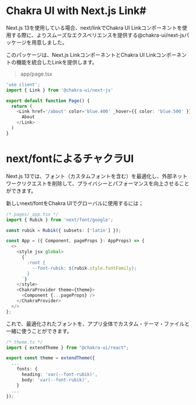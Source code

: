 
# Chakra UI with Next.js Link#
Next.js 13を使用している場合、next/linkでChakra UI Linkコンポーネントを使用する際に、よりスムーズなエクスペリエンスを提供する@chakra-ui/next-jsパッケージを用意しました。

このパッケージは、Next.js LinkコンポーネントとChakra UI Linkコンポーネントの機能を統合したLinkを提供します。
>app/page.tsx
```typescript
'use client';
import { Link } from '@chakra-ui/next-js'

export default function Page() {
  return (
    <Link href='/about' color='blue.400' _hover={{ color: 'blue.500' }}>
      About
    </Link>
  )
}
```
# next/fontによるチャクラUI
Next.js 13では、フォント（カスタムフォントを含む）を最適化し、外部ネットワークリクエストを削除して、プライバシーとパフォーマンスを向上させることができます。

新しいnext/fontをChakra UIでグローバルに使用するには；
```typescript
/* pages/_app.tsx */
import { Rubik } from 'next/font/google';

const rubik = Rubik({ subsets: ['latin'] });

const App = ({ Component, pageProps }: AppProps) => {
  <>
    <style jsx global>
      {`
        :root {
          --font-rubik: ${rubik.style.fontFamily};
        }
      `}
    </style>
    <ChakraProvider theme={theme}>
      <Component {...pageProps} />
    </ChakraProvider>
  </>
};
```

これで、最適化されたフォントを、アプリ全体でカスタム・テーマ・ファイルと一緒に使うことができます。
```typescript
/* theme.ts */
import { extendTheme } from "@chakra-ui/react";

export const theme = extendTheme({
  ...
    fonts: {
      heading: 'var(--font-rubik)',
      body: 'var(--font-rubik)',
    }
  ...
});
```
